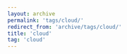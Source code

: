 ```yaml
---
layout: archive
permalink: 'tags/cloud/'
redirect_from: 'archive/tags/cloud/'
title: 'cloud'
tag: 'cloud'
---
```

